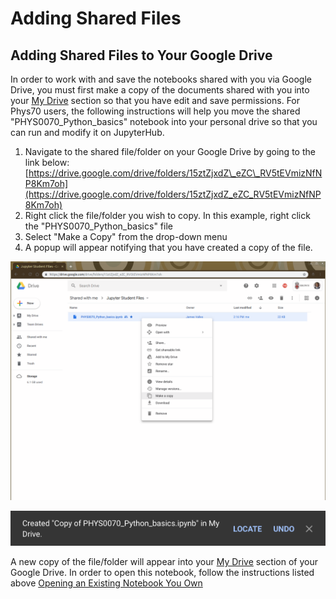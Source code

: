 # Adding Shared Files

## Adding Shared Files to Your Google Drive

In order to work with and save the notebooks shared with you via Google Drive, you must first make a copy of the documents shared with you into your [My Drive](https://drive.google.com/drive/my-drive) section so that you have edit and save permissions. For Phys70 users, the following instructions will help you move the shared "PHYS0070\_Python\_basics" notebook  into your personal drive so that you can run and modify it on JupyterHub.

1. Navigate to the shared file/folder on your Google Drive by going to the link below: [https://drive.google.com/drive/folders/15ztZjxdZ\_eZC\_RV5tEVmizNfNP8Km7oh](https://drive.google.com/drive/folders/15ztZjxdZ_eZC_RV5tEVmizNfNP8Km7oh)
2. Right click the file/folder you wish to copy. In this example, right click the "PHYS0070\_Python\_basics" file
3. Select "Make a Copy" from the drop-down menu
4. A popup will appear notifying that you have created a copy of the file.

![Make a copy choice from the drop-down will add a clone of the file into your &quot;My Drive&quot; section.](../.gitbook/assets/screenshot-from-2018-10-03-14-35-22.png)

![Selecting &quot;Locate&quot; from this popup will take you to the location of the file in your &quot;My Drive&quot; section](../.gitbook/assets/screenshot-from-2018-10-03-14-37-51.png)

A new copy of the file/folder will appear into your [My Drive](https://drive.google.com/drive/my-drive) section of your Google Drive. In order to open this notebook, follow the instructions listed above [Opening an Existing Notebook You Own](../getting-started/launch-an-existing-notebook.md#opening-an-existing-notebook-you-own-from-google-drive)



